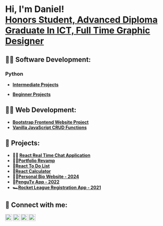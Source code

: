 <h1>Hi, I'm Daniel! <br/><a href="https://www.linkedin.com/in/daniel-marais-565494208">Honors Student, Advanced Diploma Graduate In ICT, Full Time Graphic Designer</a></h1>

<h2>👨‍💻 Software Development:</h2>

<h3>Python</h3>

- <b>[Intermediate Projects](https://github.com/ItchiSushi/IntermediateProjects)</b>

- <b>[Beginner Projects](https://github.com/ItchiSushi/BeginnerProjects)</b>


<h2>👨‍💻 Web Development:</h2> 

- <b>[Bootstrap Frontend Website Project](https://github.com/ItchiSushi/bootstrap-frontend-website/tree/main)
- <b>[Vanilla JavaScript CRUD Functions](https://github.com/ItchiSushi/JavaScriptAndCSSTraining/tree/main/JavaScript%20DOM%20Part%204(Mini%20Project))
<h2> 🐉 Projects: </h2>

 - 📱💬 [React Real Time Chat Application](https://github.com/GrandDadDan/React-Real-Time-Chat-Application)
 - 🧑‍🎓[Portfolio Revamp](https://github.com/GrandDadDan/React-Portfolio) 
 - 📃[React To Do List](https://github.com/GrandDadDan/React-To-Do-List)
 - 🧮[React Calculator](https://github.com/GrandDadDan/React-Calculator)
 - 👨‍🎓[Personal Bio Website - 2024](https://github.com/ItchiSushi/personalbiowebsite)
 - 🐧[PenguTv App - 2022](https://github.com/ItchiSushi/Personal-Projects/tree/main/PenguTv)
 - 🏎[Rocket League Registration App - 2021](https://github.com/ItchiSushi/Personal-Projects/tree/main/Rocket%20League%20Registration)
 
    
<h2> 🤳 Connect with me:</h2>

[<img align="left" alt="DanielMarais | LinkedIn" width="22px" src="https://cdn.jsdelivr.net/npm/simple-icons@v3/icons/linkedin.svg" />][linkedin]
[<img align="left" alt="DanielMarais | LinkedIn" width="22px" src="https://cdn.jsdelivr.net/npm/simple-icons@v3/icons/instagram.svg" />][instagram]
[<img align="left" alt="DanielMarais | LinkedIn" width="22px" src="https://cdn.jsdelivr.net/npm/simple-icons@v3/icons/tiktok.svg" />][tiktok]
[<img align="left" alt="DanielMarais | LinkedIn" width="22px" src="https://cdn.jsdelivr.net/npm/simple-icons@v3/icons/facebook.svg" />][facebook]




[linkedin]: https://www.linkedin.com/in/daniel-marais-oct/
[instagram]: https://www.instagram.com/daniel_penguin/
[tiktok]: https://www.tiktok.com/@danielmarais475?_t=8rxEpbxWluS&_r=1
[facebook]:https://www.facebook.com/profile.php?id=100094136047511



